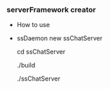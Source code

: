 ###		serverFramework creator		###


* How to use
*
  ssDaemon new ssChatServer

  cd ssChatServer

  ./build

  ./ssChatServer
